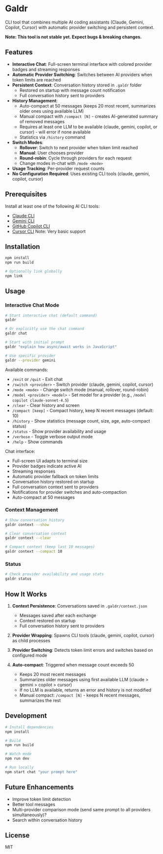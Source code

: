 # Galdr

CLI tool that combines multiple AI coding assistants (Claude, Gemini, Copilot, Cursor) with automatic provider switching and persistent context.

**Note: This tool is not stable yet. Expect bugs & breaking changes.**

## Features

- **Interactive Chat**: Full-screen terminal interface with colored provider badges and streaming responses
- **Automatic Provider Switching**: Switches between AI providers when token limits are reached
- **Persistent Context**: Conversation history stored in `.galdr` folder
  - Restored on startup with message count notification
  - Full conversation history sent to providers
- **History Management**:
  - Auto-compact at 50 messages (keeps 20 most recent, summarizes older ones using available LLM)
  - Manual compact with `/compact [N]` - creates AI-generated summary of removed messages
  - Requires at least one LLM to be available (claude, gemini, copilot, or cursor) - will error if none available
  - Statistics via `/history` command
- **Switch Modes**:
  - **Rollover**: Switch to next provider when token limit reached
  - **Manual**: User chooses provider
  - **Round-robin**: Cycle through providers for each request
  - Change modes in-chat with `/mode <mode>`
- **Usage Tracking**: Per-provider request counts
- **No Configuration Required**: Uses existing CLI tools (claude, gemini, copilot, cursor)

## Prerequisites

Install at least one of the following AI CLI tools:

- [Claude CLI](https://claude.com/claude-code)
- [Gemini CLI](https://github.com/google/generative-ai-cli)
- [GitHub Copilot CLI](https://githubnext.com/projects/copilot-cli)
- [Cursor CLI](https://www.cursor.com) Note: Very basic support

## Installation

```bash
npm install
npm run build

# Optionally link globally
npm link
```

## Usage

### Interactive Chat Mode

```bash
# Start interactive chat (default command)
galdr

# Or explicitly use the chat command
galdr chat

# Start with initial prompt
galdr "explain how async/await works in JavaScript"

# Use specific provider
galdr --provider gemini
```

Available commands:

- `/exit` or `/quit` - Exit chat
- `/switch <provider>` - Switch provider (claude, gemini, copilot, cursor)
- `/mode <mode>` - Change switch mode (manual, rollover, round-robin)
- `/model <provider> <model>` - Set model for a provider (e.g., `/model copilot claude-sonnet-4.5`)
- `/clear` - Clear history and screen
- `/compact [keep]` - Compact history, keep N recent messages (default: 10)
- `/history` - Show statistics (message count, size, age, auto-compact status)
- `/status` - Show provider availability and usage
- `/verbose` - Toggle verbose output mode
- `/help` - Show commands

Chat interface:
- Full-screen UI adapts to terminal size
- Provider badges indicate active AI
- Streaming responses
- Automatic provider fallback on token limits
- Conversation history restored on startup
- Full conversation context sent to providers
- Notifications for provider switches and auto-compaction
- Auto-compact at 50 messages

### Context Management

```bash
# Show conversation history
galdr context --show

# Clear conversation context
galdr context --clear

# Compact context (keep last 10 messages)
galdr context --compact 10
```

### Status

```bash
# Check provider availability and usage stats
galdr status
```

## How It Works

1. **Context Persistence**: Conversations saved in `.galdr/context.json`
   - Messages saved after each exchange
   - Context restored on startup
   - Full conversation history sent to providers

2. **Provider Wrapping**: Spawns CLI tools (claude, gemini, copilot, cursor) as child processes

3. **Provider Switching**: Detects token limit errors and switches based on configured mode

4. **Auto-compact**: Triggered when message count exceeds 50
   - Keeps 20 most recent messages
   - Summarizes older messages using first available LLM (claude > gemini > copilot > cursor)
   - If no LLM is available, returns an error and history is not modified
   - Manual compact: `/compact [N]` - keeps N recent messages, summarizes the rest


## Development

```bash
# Install dependencies
npm install

# Build
npm run build

# Watch mode
npm run dev

# Run locally
npm start chat "your prompt here"
```

## Future Enhancements
- Improve token limit detection
- Better tool messages
- Multi-provider comparison mode (send same prompt to all providers simultaneously)?
- Search within conversation history

## License

MIT
